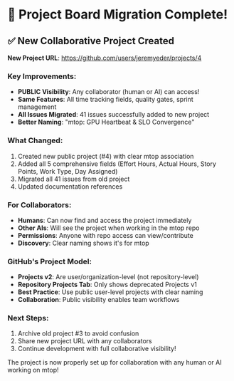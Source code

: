 # 🚀 Project Board Migration Complete!

## ✅ New Collaborative Project Created

**New Project URL**: https://github.com/users/jeremyeder/projects/4

### Key Improvements:
- **PUBLIC Visibility**: Any collaborator (human or AI) can access!
- **Same Features**: All time tracking fields, quality gates, sprint management
- **All Issues Migrated**: 41 issues successfully added to new project
- **Better Naming**: "mtop: GPU Heartbeat & SLO Convergence"

### What Changed:
1. Created new public project (#4) with clear mtop association
2. Added all 5 comprehensive fields (Effort Hours, Actual Hours, Story Points, Work Type, Day Assigned)
3. Migrated all 41 issues from old project
4. Updated documentation references

### For Collaborators:
- **Humans**: Can now find and access the project immediately
- **Other AIs**: Will see the project when working in the mtop repo
- **Permissions**: Anyone with repo access can view/contribute
- **Discovery**: Clear naming shows it's for mtop

### GitHub's Project Model:
- **Projects v2**: Are user/organization-level (not repository-level)
- **Repository Projects Tab**: Only shows deprecated Projects v1
- **Best Practice**: Use public user-level projects with clear naming
- **Collaboration**: Public visibility enables team workflows

### Next Steps:
1. Archive old project #3 to avoid confusion
2. Share new project URL with any collaborators
3. Continue development with full collaborative visibility!

The project is now properly set up for collaboration with any human or AI working on mtop!